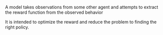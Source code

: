 A model takes observations from some other agent and attempts to extract the reward function from the observed behavior

It is intended to optimize the reward and reduce the problem to finding the right policy. 